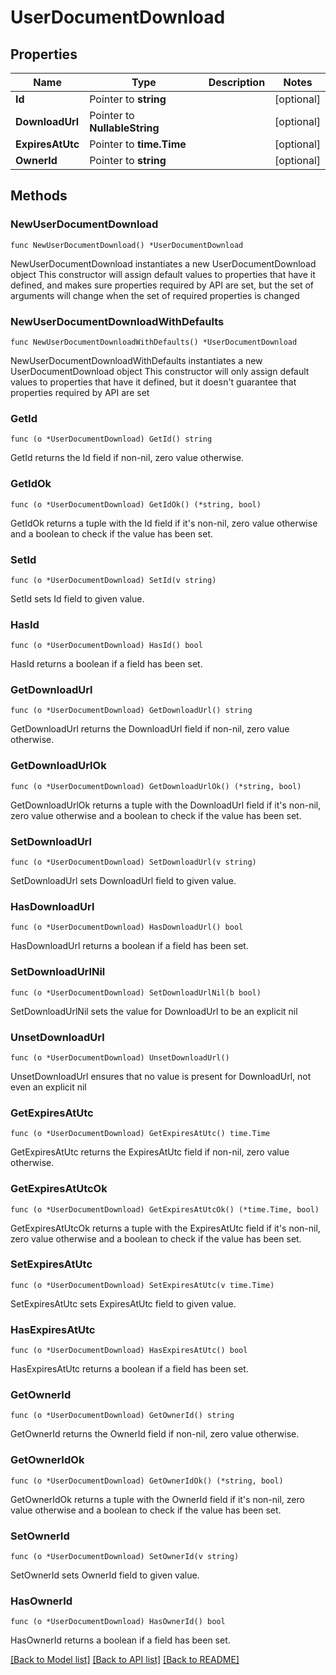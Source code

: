 # UserDocumentDownload

## Properties

Name | Type | Description | Notes
------------ | ------------- | ------------- | -------------
**Id** | Pointer to **string** |  | [optional] 
**DownloadUrl** | Pointer to **NullableString** |  | [optional] 
**ExpiresAtUtc** | Pointer to **time.Time** |  | [optional] 
**OwnerId** | Pointer to **string** |  | [optional] 

## Methods

### NewUserDocumentDownload

`func NewUserDocumentDownload() *UserDocumentDownload`

NewUserDocumentDownload instantiates a new UserDocumentDownload object
This constructor will assign default values to properties that have it defined,
and makes sure properties required by API are set, but the set of arguments
will change when the set of required properties is changed

### NewUserDocumentDownloadWithDefaults

`func NewUserDocumentDownloadWithDefaults() *UserDocumentDownload`

NewUserDocumentDownloadWithDefaults instantiates a new UserDocumentDownload object
This constructor will only assign default values to properties that have it defined,
but it doesn't guarantee that properties required by API are set

### GetId

`func (o *UserDocumentDownload) GetId() string`

GetId returns the Id field if non-nil, zero value otherwise.

### GetIdOk

`func (o *UserDocumentDownload) GetIdOk() (*string, bool)`

GetIdOk returns a tuple with the Id field if it's non-nil, zero value otherwise
and a boolean to check if the value has been set.

### SetId

`func (o *UserDocumentDownload) SetId(v string)`

SetId sets Id field to given value.

### HasId

`func (o *UserDocumentDownload) HasId() bool`

HasId returns a boolean if a field has been set.

### GetDownloadUrl

`func (o *UserDocumentDownload) GetDownloadUrl() string`

GetDownloadUrl returns the DownloadUrl field if non-nil, zero value otherwise.

### GetDownloadUrlOk

`func (o *UserDocumentDownload) GetDownloadUrlOk() (*string, bool)`

GetDownloadUrlOk returns a tuple with the DownloadUrl field if it's non-nil, zero value otherwise
and a boolean to check if the value has been set.

### SetDownloadUrl

`func (o *UserDocumentDownload) SetDownloadUrl(v string)`

SetDownloadUrl sets DownloadUrl field to given value.

### HasDownloadUrl

`func (o *UserDocumentDownload) HasDownloadUrl() bool`

HasDownloadUrl returns a boolean if a field has been set.

### SetDownloadUrlNil

`func (o *UserDocumentDownload) SetDownloadUrlNil(b bool)`

 SetDownloadUrlNil sets the value for DownloadUrl to be an explicit nil

### UnsetDownloadUrl
`func (o *UserDocumentDownload) UnsetDownloadUrl()`

UnsetDownloadUrl ensures that no value is present for DownloadUrl, not even an explicit nil
### GetExpiresAtUtc

`func (o *UserDocumentDownload) GetExpiresAtUtc() time.Time`

GetExpiresAtUtc returns the ExpiresAtUtc field if non-nil, zero value otherwise.

### GetExpiresAtUtcOk

`func (o *UserDocumentDownload) GetExpiresAtUtcOk() (*time.Time, bool)`

GetExpiresAtUtcOk returns a tuple with the ExpiresAtUtc field if it's non-nil, zero value otherwise
and a boolean to check if the value has been set.

### SetExpiresAtUtc

`func (o *UserDocumentDownload) SetExpiresAtUtc(v time.Time)`

SetExpiresAtUtc sets ExpiresAtUtc field to given value.

### HasExpiresAtUtc

`func (o *UserDocumentDownload) HasExpiresAtUtc() bool`

HasExpiresAtUtc returns a boolean if a field has been set.

### GetOwnerId

`func (o *UserDocumentDownload) GetOwnerId() string`

GetOwnerId returns the OwnerId field if non-nil, zero value otherwise.

### GetOwnerIdOk

`func (o *UserDocumentDownload) GetOwnerIdOk() (*string, bool)`

GetOwnerIdOk returns a tuple with the OwnerId field if it's non-nil, zero value otherwise
and a boolean to check if the value has been set.

### SetOwnerId

`func (o *UserDocumentDownload) SetOwnerId(v string)`

SetOwnerId sets OwnerId field to given value.

### HasOwnerId

`func (o *UserDocumentDownload) HasOwnerId() bool`

HasOwnerId returns a boolean if a field has been set.


[[Back to Model list]](../README.md#documentation-for-models) [[Back to API list]](../README.md#documentation-for-api-endpoints) [[Back to README]](../README.md)


